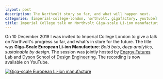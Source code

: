 ```yaml
---
layout: post
description: The Northvolt story so far, and what will happen next.
categories: [imperial-college-london, northvolt, gigafactory, youtube]
title: Imperial College talk on Northvolt Giga-scale Li-ion manufacturing
---
```


On 10 December 2019 I was invited to Imperial College London to give a talk on Northvolt's progress so far, and what's in store for the future. The title was **Giga-Scale European Li-ion Manufacture**: *Bold bets, deep analytics, sustainable by design*. The session was jointly hosted by [Energy Futures Lab](https://www.imperial.ac.uk/energy-futures-lab/) and [Dyson School of Design Engineering](https://www.imperial.ac.uk/design-engineering/). The recording is now available on YouTube.

[![Giga-scale European Li-ion manufacture](https://img.youtube.com/vi/7DTMnF3EDBI/0.jpg)](https://www.youtube.com/watch?v=7DTMnF3EDBI "Giga-scale European Li-ion manufacture")

